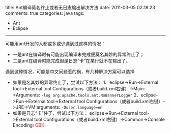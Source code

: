title: Ant编译莫名终止或者无日志输出解决方法
date: 2011-03-05 02:18:23
comments: true
categories: java
tags:
- Ant
- Eclipse
---
可能用ant开发的人都或多或少遇到过这样的情况：
*   一是ant在编译时有可能出现编译未完成便莫名其妙的异常终止了；
*   二是ant在编译时能完成但是日志“卡”在某行就不在输出了。
<!--more-->
遇到这种情况，可能是中文问题惹的祸，有几种解决方案可以选择
*   如果是名其妙的异常终止了，尝试以下方法：
    1、eclipse->Run->External tool->External tool Configurations（或者build.xml右键）->Main->Arguments:
    `-log org.apache.tools.ant.NoBannerLogger`
    2、eclipse->Run->External tool->External tool Configurations（或者build.xml右键）->JRE->VM arguments:
    `-Duser.language=en`
*   如果是日志“卡”住了，尝试以下方法：
eclipse->Run->External tool->External tool Configurations（或者build.xml右键）->Common->Console Encoding: <span style="color: #ff0000;">GBK</span>
